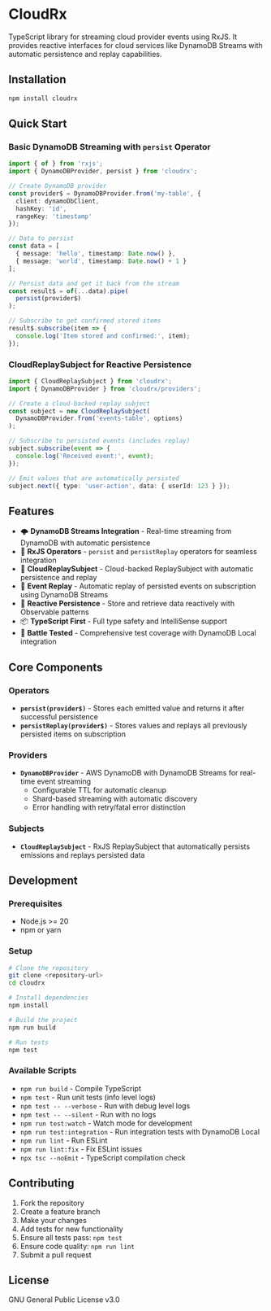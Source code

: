 # CloudRx

TypeScript library for streaming cloud provider events using RxJS. It provides reactive interfaces for cloud services like DynamoDB Streams with automatic persistence and replay capabilities.

## Installation

```bash
npm install cloudrx
```

## Quick Start

### Basic DynamoDB Streaming with `persist` Operator

```typescript
import { of } from 'rxjs';
import { DynamoDBProvider, persist } from 'cloudrx';

// Create DynamoDB provider
const provider$ = DynamoDBProvider.from('my-table', {
  client: dynamoDbClient,
  hashKey: 'id',
  rangeKey: 'timestamp'
});

// Data to persist
const data = [
  { message: 'hello', timestamp: Date.now() },
  { message: 'world', timestamp: Date.now() + 1 }
];

// Persist data and get it back from the stream
const result$ = of(...data).pipe(
  persist(provider$)
);

// Subscribe to get confirmed stored items
result$.subscribe(item => {
  console.log('Item stored and confirmed:', item);
});
```

### CloudReplaySubject for Reactive Persistence

```typescript
import { CloudReplaySubject } from 'cloudrx';
import { DynamoDBProvider } from 'cloudrx/providers';

// Create a cloud-backed replay subject
const subject = new CloudReplaySubject(
  DynamoDBProvider.from('events-table', options)
);

// Subscribe to persisted events (includes replay)
subject.subscribe(event => {
  console.log('Received event:', event);
});

// Emit values that are automatically persisted
subject.next({ type: 'user-action', data: { userId: 123 } });
```

## Features

- 🌩️ **DynamoDB Streams Integration** - Real-time streaming from DynamoDB with automatic persistence
- 🔄 **RxJS Operators** - `persist` and `persistReplay` operators for seamless integration
- 📡 **CloudReplaySubject** - Cloud-backed ReplaySubject with automatic persistence and replay
- 🎯 **Event Replay** - Automatic replay of persisted events on subscription using DynamoDB Streams
- 🚀 **Reactive Persistence** - Store and retrieve data reactively with Observable patterns
- 📦 **TypeScript First** - Full type safety and IntelliSense support
- 🧪 **Battle Tested** - Comprehensive test coverage with DynamoDB Local integration

## Core Components

### Operators

- **`persist(provider$)`** - Stores each emitted value and returns it after successful persistence
- **`persistReplay(provider$)`** - Stores values and replays all previously persisted items on subscription

### Providers

- **`DynamoDBProvider`** - AWS DynamoDB with DynamoDB Streams for real-time event streaming
  - Configurable TTL for automatic cleanup
  - Shard-based streaming with automatic discovery
  - Error handling with retry/fatal error distinction

### Subjects

- **`CloudReplaySubject`** - RxJS ReplaySubject that automatically persists emissions and replays persisted data

## Development

### Prerequisites

- Node.js >= 20
- npm or yarn

### Setup

```bash
# Clone the repository
git clone <repository-url>
cd cloudrx

# Install dependencies
npm install

# Build the project
npm run build

# Run tests
npm test
```

### Available Scripts

- `npm run build` - Compile TypeScript
- `npm test` - Run unit tests (info level logs)
- `npm test -- --verbose` - Run with debug level logs  
- `npm test -- --silent` - Run with no logs
- `npm run test:watch` - Watch mode for development
- `npm run test:integration` - Run integration tests with DynamoDB Local
- `npm run lint` - Run ESLint
- `npm run lint:fix` - Fix ESLint issues
- `npx tsc --noEmit` - TypeScript compilation check

## Contributing

1. Fork the repository
2. Create a feature branch
3. Make your changes
4. Add tests for new functionality
5. Ensure all tests pass: `npm test`
6. Ensure code quality: `npm run lint`
7. Submit a pull request

## License

GNU General Public License v3.0
